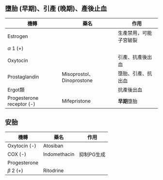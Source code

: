 ## 墮胎 (早期)、引產 (晚期)、產後止血
| 機轉                      | 藥名                      | 作用                   |
|---------------------------|---------------------------|------------------------|
| Estrogen                  |                           | 生產禁用，可能子宮破裂 |
| $\alpha$ 1 (+)               |                           |                        |
| Oxytocin                  |                           | 引產、抗產後出血       |
| Prostaglandin             | Misoprostol、Dinoprostone | 墮胎、引產、抗出血     |
| Ergot類                   |                           | 抗產後出血             |
| Progesterone receptor (-) | Mifepristone              | **早期**墮胎               |
## 安胎
| 機轉         | 藥名         | 作用       |
|--------------|--------------|------------|
| Oxytocin (-) | Atosiban     |            |
| COX (-)      | Indomethacin | 抑制PG生成 |
| Progesterone |              |            |
| $\beta$ 2 (+)   | Ritodrine    |            |